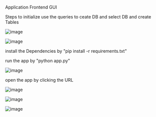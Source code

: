 Application Frontend GUI 


Steps to initialize use the queries to ceate DB and select DB and create Tables 

![image](https://github.com/user-attachments/assets/e34a2fd7-284a-4004-a745-3ef579689d74)

![image](https://github.com/user-attachments/assets/cfa53dd6-09e8-4470-aa89-43f8bb013b3d)

install the Dependencies by "pip install -r requirements.txt"

run the app by "python app.py"

![image](https://github.com/user-attachments/assets/b23b3636-e5ed-41b0-ac03-322ba2c1d100)

open the app by clicking the URL 

![image](https://github.com/user-attachments/assets/61671d2b-a8cf-47ec-8b5f-bf11c2fa53d2)

![image](https://github.com/user-attachments/assets/262c037d-551c-4f9b-86f0-e7b36ab7a564)

![image](https://github.com/user-attachments/assets/13f6e1d8-9b2f-4363-842a-08e2ddbc9f12)

